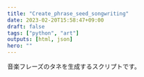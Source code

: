 ```yaml
---
title: "Create_phrase_seed_songwriting"
date: 2023-02-20T15:58:47+09:00
draft: false
tags: ["python", "art"]
outputs: [html, json]
hero: ""
---
```


音楽フレーズのタネを生成するスクリプトです。
